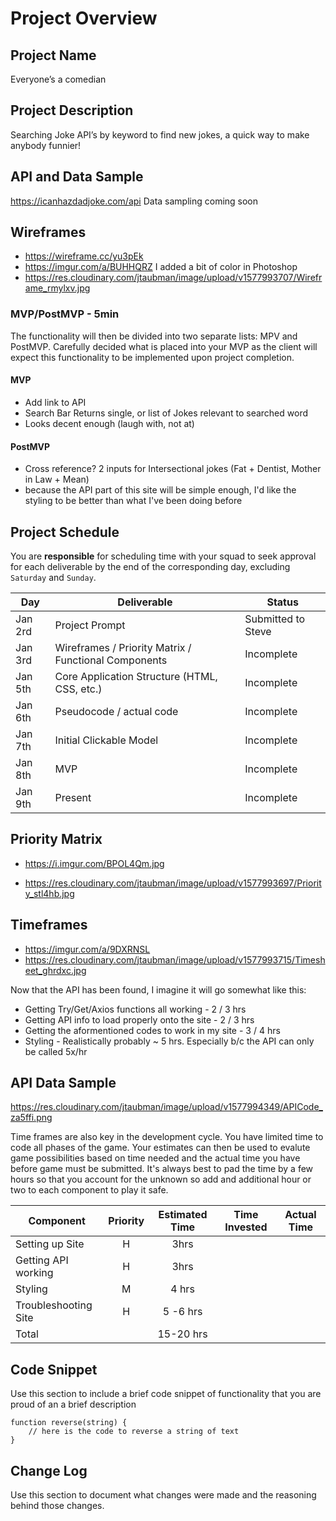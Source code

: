 # Project Overview

## Project Name

 Everyone’s a comedian

## Project Description

Searching Joke API’s by keyword to find new jokes, a quick way to make anybody funnier!

## API and Data Sample

https://icanhazdadjoke.com/api
Data sampling coming soon

## Wireframes

 - https://wireframe.cc/yu3pEk 
 - https://imgur.com/a/BUHHQRZ I added a bit of color in Photoshop
 - https://res.cloudinary.com/jtaubman/image/upload/v1577993707/Wireframe_rmylxv.jpg
 
### MVP/PostMVP - 5min

The functionality will then be divided into two separate lists: MPV and PostMVP.  Carefully decided what is placed into your MVP as the client will expect this functionality to be implemented upon project completion.  

#### MVP 

- Add link to API
- Search Bar Returns single, or list of Jokes relevant to searched word 
- Looks decent enough (laugh with, not at)

#### PostMVP 

- Cross reference? 2 inputs for Intersectional jokes (Fat + Dentist, Mother in Law + Mean)
- because the API part of this site will be simple enough, I'd like the styling to be better than what I've been doing before

## Project Schedule 

You are **responsible** for scheduling time with your squad to seek approval for each deliverable by the end of the corresponding day, excluding `Saturday` and `Sunday`.

|  Day | Deliverable | Status
|---|---| ---|
|Jan 2rd| Project Prompt | Submitted to Steve
|Jan 3rd| Wireframes / Priority Matrix / Functional Components | Incomplete
|Jan 5th| Core Application Structure (HTML, CSS, etc.) | Incomplete
|Jan 6th| Pseudocode / actual code | Incomplete
|Jan 7th| Initial Clickable Model  | Incomplete
|Jan 8th| MVP | Incomplete
|Jan 9th| Present | Incomplete

## Priority Matrix

- https://i.imgur.com/BPOL4Qm.jpg

- https://res.cloudinary.com/jtaubman/image/upload/v1577993697/Priority_stl4hb.jpg



## Timeframes

- https://imgur.com/a/9DXRNSL 
- https://res.cloudinary.com/jtaubman/image/upload/v1577993715/Timesheet_ghrdxc.jpg

Now that the API has been found, I imagine it will go somewhat like this:

- Getting Try/Get/Axios functions all working - 2 / 3 hrs
- Getting API info to load properly onto the site - 2 / 3 hrs
- Getting the aformentioned codes to work in my site - 3 / 4 hrs
- Styling - Realistically probably ~ 5 hrs. Especially b/c the API can only be called 5x/hr

## API Data Sample

https://res.cloudinary.com/jtaubman/image/upload/v1577994349/APICode_za5ffi.png


Time frames are also key in the development cycle.  You have limited time to code all phases of the game.  Your estimates can then be used to evalute game possibilities based on time needed and the actual time you have before game must be submitted. It's always best to pad the time by a few hours so that you account for the unknown so add and additional hour or two to each component to play it safe.

| Component | Priority | Estimated Time | Time Invested | Actual Time |
| --- | :---: |  :---: | :---: | :---: |
| Setting up Site| H | 3hrs| |  |
| Getting API working | H | 3hrs|  |  |
| Styling | M | 4 hrs|  |  |
| Troubleshooting Site | H | 5 -6 hrs|  |  |
| Total |  | 15-20 hrs| |  |


## Code Snippet

Use this section to include a brief code snippet of functionality that you are proud of an a brief description  

```
function reverse(string) {
	// here is the code to reverse a string of text
}
```

## Change Log
 Use this section to document what changes were made and the reasoning behind those changes.  
